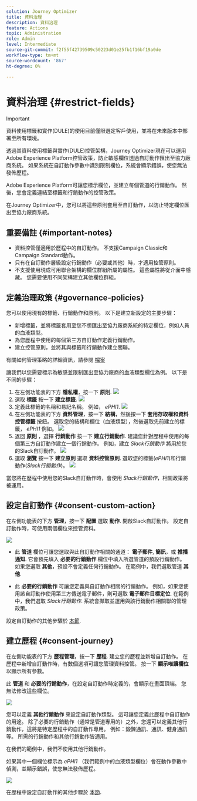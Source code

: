 ```yaml
---
solution: Journey Optimizer
title: 資料治理
description: 資料治理
feature: Actions
topic: Administration
role: Admin
level: Intermediate
source-git-commit: f2f55f42739509c50223d01e25fb1f16bf19a0de
workflow-type: tm+mt
source-wordcount: '867'
ht-degree: 0%

---
```


# 資料治理 {#restrict-fields}


>[!IMPORTANT]
>
>資料使用標籤和實作(DULE)的使用目前僅限選定客戶使用，並將在未來版本中部署至所有環境。

透過其資料使用標籤與實作(DULE)控管架構，Journey Optimizer現在可以運用Adobe Experience Platform控管政策，防止敏感欄位透過自訂動作匯出至協力廠商系統。 如果系統在自訂動作參數中識別限制欄位，系統會顯示錯誤，使您無法發佈歷程。

Adobe Experience Platform可讓您標示欄位，並建立每個管道的行銷動作。 然後，您會定義連結至標籤和行銷動作的控管政策。

在Journey Optimizer中，您可以將這些原則套用至自訂動作，以防止特定欄位匯出至協力廠商系統。

## 重要備註 {#important-notes}

* 資料控管僅適用於歷程中的自訂動作。 不支援Campaign Classic和Campaign Standard動作。
* 只有在自訂動作層級設定行銷動作（必要或其他）時，才適用控管原則。
* 不支援使用現成可用聯合架構的欄位群組所屬的屬性。 這些屬性將從介面中隱藏。 您需要使用不同架構建立其他欄位群組。

## 定義治理政策 {#governance-policies}

您可以使用現有的標籤、行銷動作和原則。 以下是建立新設定的主要步驟：

* 新增標籤，並將標籤套用至您不想匯出至協力廠商系統的特定欄位，例如人員的血液類型。
* 為您歷程中使用的每個第三方自訂動作定義行銷動作。
* 建立控管原則，並將其與標籤和行銷動作建立關聯。

有關如何管理策略的詳細資訊，請參閱 [檔案](https://experienceleague.adobe.com/docs/experience-platform/data-governance/policies/user-guide.html?lang=en#consent-policy)

讓我們以您需要標示為敏感並限制匯出至協力廠商的血液類型欄位為例。 以下是不同的步驟：

1. 在左側功能表的下方 **隱私權**，按一下 **原則**.
   ![](assets/action-privacy0.png)
1. 選取 **標籤** 按一下 **建立標籤**.
   ![](assets/action-privacy1.png)
1. 定義此標籤的名稱和易記名稱。 例如， _ePHI1_.
   ![](assets/action-privacy2.png)
1. 在左側功能表的下方 **資料管理**，按一下 **結構**，然後按一下 **套用存取權和資料控管標籤** 按鈕。 選取您的結構和欄位（血液類型），然後選取先前建立的標籤， _ePHI1_ 例如。
   ![](assets/action-privacy3.png)
1. 返回 **原則** ，選擇 **行銷動作** 按一下 **建立行銷動作**. 建議您針對歷程中使用的每個第三方自訂動作建立一個行銷動作。 例如，建立 _Slack行銷動作_ 將用於您的Slack自訂動作。
   ![](assets/action-privacy4.png)
1. 選取 **瀏覽** 按一下 **建立原則** 選取 **資料控管原則**. 選取您的標籤(_ePHI1_)和行銷動作(_Slack行銷動作_)。
   ![](assets/action-privacy5.png)

當您將在歷程中使用您的Slack自訂動作時，會使用 _Slack行銷動作_，相關政策將被運用。

## 設定自訂動作 {#consent-custom-action}

在左側功能表的下方 **管理**，按一下 **配置** 選取 **動作**. 開啟Slack自訂動作。 設定自訂動作時，可使用兩個欄位來控管資料。

![](assets/action-privacy6.png)

* 此 **管道** 欄位可讓您選取與此自訂動作相關的通道： **電子郵件**, **簡訊**，或 **推播通知**. 它會預先填入 **必要的行銷動作** 欄位中填入所選管道的預設行銷動作。 如果您選取 **其他**，預設不會定義任何行銷動作。 在範例中，我們選取管道 **其他**.

* 此 **必要的行銷動作** 可讓您定義與自訂動作相關的行銷動作。 例如，如果您使用該自訂動作使用第三方傳送電子郵件，則可選取 **電子郵件目標定位**. 在範例中，我們選取 _Slack行銷動作_. 系統會擷取並運用與該行銷動作相關聯的管理政策。

設定自訂動作的其他步驟於 [本節](../action/about-custom-action-configuration.md#consent-management).

## 建立歷程 {#consent-journey}

在左側功能表的下方 **歷程管理**，按一下 **歷程**. 建立您的歷程並新增自訂動作。  在歷程中新增自訂動作時，有數個選項可讓您管理資料控管。 按一下 **顯示唯讀欄位** 以顯示所有參數。

此 **管道** 和 **必要的行銷動作**，在設定自訂動作時定義的，會顯示在畫面頂端。 您無法修改這些欄位。

![](assets/action-privacy7.png)

您可以定義 **其他行銷動作** 來設定自訂動作類型。 這可讓您定義此歷程中自訂動作的用途。 除了必要的行銷動作（通常是管道專用的）之外，您還可以定義其他行銷動作，這將是特定歷程中的自訂動作專用。 例如：鍛鍊通訊、通訊、健身通訊等。 所需的行銷動作和其他行銷動作皆適用。

在我們的範例中，我們不使用其他行銷動作。

如果其中一個欄位標示為 _ePHI1_ （我們範例中的血液類型欄位）會在動作參數中偵測，並顯示錯誤，使您無法發佈歷程。

![](assets/action-privacy8.png)

在歷程中設定自訂動作的其他步驟於 [本節](../building-journeys/using-custom-actions.md).
